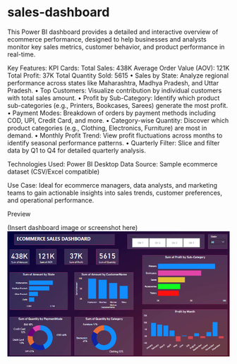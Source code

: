 # sales-dashboard
This Power BI dashboard provides a detailed and interactive overview of ecommerce performance, designed to help businesses and analysts monitor key sales metrics, customer behavior, and product performance in real-time.

Key Features:
KPI Cards:
Total Sales: 438K
Average Order Value (AOV): 121K
Total Profit: 37K
Total Quantity Sold: 5615
• Sales by State: Analyze regional performance across states like Maharashtra, Madhya Pradesh, and Uttar Pradesh.
• Top Customers: Visualize contribution by individual customers with total sales amount.
• Profit by Sub-Category: Identify which product sub-categories (e.g., Printers, Bookcases, Sarees) generate the most profit.
• Payment Modes: Breakdown of orders by payment methods including COD, UPI, Credit Card, and more.
• Category-wise Quantity: Discover which product categories (e.g., Clothing, Electronics, Furniture) are most in demand.
• Monthly Profit Trend: View profit fluctuations across months to identify seasonal performance patterns.
• Quarterly Filter: Slice and filter data by Q1 to Q4 for detailed quarterly analysis.

Technologies Used:
Power BI Desktop
Data Source: Sample ecommerce dataset (CSV/Excel compatible)

Use Case:
Ideal for ecommerce managers, data analysts, and marketing teams to gain actionable insights into sales trends, customer preferences, and operational performance.

Preview

(Insert dashboard image or screenshot here)  
![Dashboard Preview](https://github.com/Rhythm910/sales-dashboard/blob/main/Screenshot%20(13).png)



